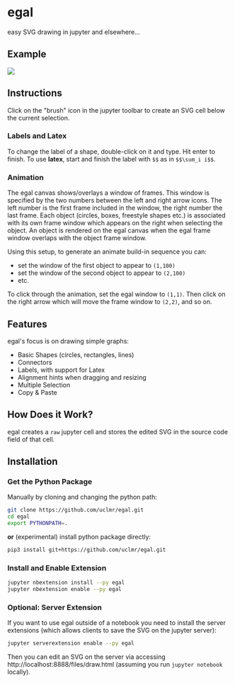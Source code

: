 # egal
easy SVG drawing in jupyter and elsewhere...

## Example
![](screenshot.png)

## Instructions
Click on the "brush" icon in the jupyter toolbar to create an SVG cell below the current selection.

### Labels and Latex
To change the label of a shape, double-click on it and type. Hit enter to finish. To use **latex**, start and finish the label
with `$$` as in `$$\sum_i i$$`.

### Animation
The egal canvas shows/overlays a window of frames. This window is specified by the two numbers between the left and right arrow icons. The left number is the first frame included in the window, the right number the last frame. Each object (circles, boxes, freestyle shapes etc.) is associated with its own frame window which appears on the right when selecting the object. An object is rendered on the egal canvas when the egal frame window overlaps with the object frame window. 

Using this setup, to generate an animate build-in sequence you can:
* set the window of the first object to appear to `(1,100)`
* set the window of the second object to appear to `(2,100)`
* etc.

To click through the animation, set the egal window to `(1,1)`. Then click on the right arrow which will move the frame window to `(2,2)`, and so on. 

## Features

egal's focus is on drawing simple graphs:  

* Basic Shapes (circles, rectangles, lines)
* Connectors
* Labels, with support for Latex
* Alignment hints when dragging and resizing
* Multiple Selection
* Copy & Paste

## How Does it Work?
egal creates a `raw` jupyter cell and stores the edited SVG in the source code field of that cell. 

## Installation

### Get the Python Package

Manually by cloning and changing the python path:
```bash
git clone https://github.com/uclmr/egal.git
cd egal
export PYTHONPATH=. 
```

**or** (experimental) install python package directly:
```bash
pip3 install git+https://github.com/uclmr/egal.git
```

### Install and Enable Extension
```bash
jupyter nbextension install --py egal 
jupyter nbextension enable --py egal 
```

### Optional: Server Extension 
If you want to use egal outside of a notebook you need to install the server extensions (which allows clients to 
save the SVG on the jupyter server):

```bash
jupyter serverextension enable --py egal 
```

Then you can edit an SVG on the server via accessing http://localhost:8888/files/draw.html (assuming you run
`jupyter notebook` locally).

